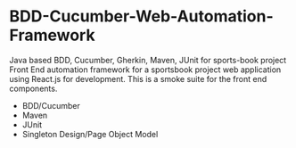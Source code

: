 # BDD-Cucumber-Web-Automation-Framework
Java based BDD, Cucumber, Gherkin, Maven, JUnit for sports-book project
Front End automation framework for a sportsbook project web application using React.js for development. 
This is a smoke suite for the front end components. 
- BDD/Cucumber
- Maven
- JUnit
- Singleton Design/Page Object Model
  
